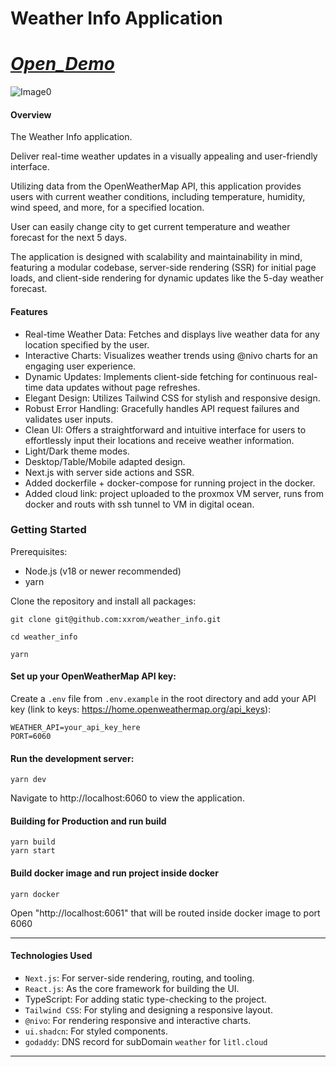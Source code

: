 # Weather Info Application

# [_Open_Demo_](https://weather.litl.cloud/)

![Image0](https://github.com/xxrom/weather_info/assets/14174697/ec3fc430-229c-450b-a5a5-52369462e8d8)

#### Overview

The Weather Info application.

Deliver real-time weather updates in a visually appealing and user-friendly interface.

Utilizing data from the OpenWeatherMap API, this application provides users with current weather conditions, including temperature, humidity, wind speed, and more, for a specified location.

User can easily change city to get current temperature and weather forecast for the next 5 days.

The application is designed with scalability and maintainability in mind, featuring a modular codebase, server-side rendering (SSR) for initial page loads, and client-side rendering for dynamic updates like the 5-day weather forecast.

#### Features

-   Real-time Weather Data: Fetches and displays live weather data for any location specified by the user.
-   Interactive Charts: Visualizes weather trends using @nivo charts for an engaging user experience.
-   Dynamic Updates: Implements client-side fetching for continuous real-time data updates without page refreshes.
-   Elegant Design: Utilizes Tailwind CSS for stylish and responsive design.
-   Robust Error Handling: Gracefully handles API request failures and validates user inputs.
-   Clean UI: Offers a straightforward and intuitive interface for users to effortlessly input their locations and receive weather information.
-   Light/Dark theme modes.
-   Desktop/Table/Mobile adapted design.
-   Next.js with server side actions and SSR.
-   Added dockerfile + docker-compose for running project in the docker.
-   Added cloud link: project uploaded to the proxmox VM server, runs from docker and routs with ssh tunnel to VM in digital ocean.

### Getting Started

Prerequisites:

-   Node.js (v18 or newer recommended)
-   yarn

Clone the repository and install all packages:

```
git clone git@github.com:xxrom/weather_info.git

cd weather_info

yarn
```

#### Set up your OpenWeatherMap API key:

Create a `.env` file from `.env.example` in the root directory and add your API key (link to keys: https://home.openweathermap.org/api_keys):

```
WEATHER_API=your_api_key_here
PORT=6060
```

#### Run the development server:

```
yarn dev
```

Navigate to http://localhost:6060 to view the application.

#### Building for Production and run build

```
yarn build
yarn start
```

#### Build docker image and run project inside docker

```
yarn docker
```

Open "http://localhost:6061" that will be routed inside docker image to port 6060

---

#### Technologies Used

-   `Next.js`: For server-side rendering, routing, and tooling.
-   `React.js`: As the core framework for building the UI.
-   TypeScript: For adding static type-checking to the project.
-   `Tailwind CSS`: For styling and designing a responsive layout.
-   `@nivo`: For rendering responsive and interactive charts.
-   `ui.shadcn`: For styled components.
-   `godaddy`: DNS record for subDomain `weather` for `litl.cloud`

---
